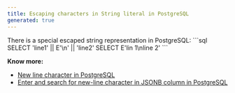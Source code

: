 ```yaml
---
title: Escaping characters in String literal in PostgreSQL
generated: true
---
```


<div markdown="1" class="ans">
There is a special escaped string representation in PostgreSQL:
```sql
SELECT 'line1' || E'\n' || 'line2'
SELECT E'lin 1\nline 2'
```
</div>

**Know more:**
- [New line character in PostgreSQL](/en-US/postgresql/new-line-character)
- [Enter and search for new-line character in JSONB column in PostgreSQL](/en-US/postgresql/enter-and-search-new-line-character-in-jsonb)
